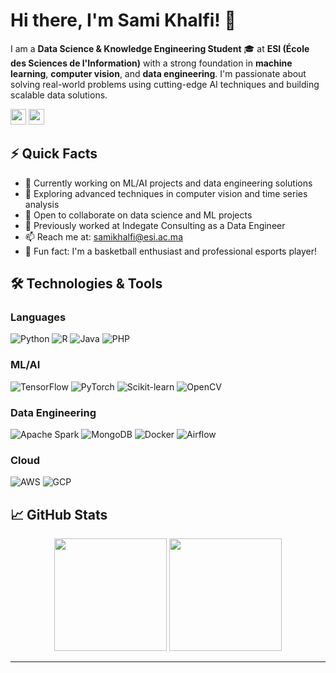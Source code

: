 # Hi there, I'm Sami Khalfi! 👋

I am a **Data Science & Knowledge Engineering Student** 🎓 at **ESI (École des Sciences de l'Information)** with a strong foundation in **machine learning**, **computer vision**, and **data engineering**. I'm passionate about solving real-world problems using cutting-edge AI techniques and building scalable data solutions.

<p>
<a href="https://www.linkedin.com/in/samikhalfi/"><img src="https://img.shields.io/badge/linkedin-%230077B5.svg?&style=for-the-badge&logo=linkedin&logoColor=white" height=25></a>
<a href="mailto:samikhalfi@esi.ac.ma"><img src="https://img.shields.io/badge/Gmail-D14836.svg?&style=for-the-badge&logo=gmail&logoColor=white" height=25></a>
</p>

## ⚡ Quick Facts

- 🔭 Currently working on ML/AI projects and data engineering solutions
- 🌱 Exploring advanced techniques in computer vision and time series analysis
- 👯 Open to collaborate on data science and ML projects
- 💼 Previously worked at Indegate Consulting as a Data Engineer
- 📫 Reach me at: samikhalfi@esi.ac.ma
- 🏀 Fun fact: I'm a basketball enthusiast and professional esports player!

## 🛠️ Technologies & Tools

### Languages
![Python](https://img.shields.io/badge/-Python-3776AB?style=flat-square&logo=python&logoColor=white)
![R](https://img.shields.io/badge/-R-276DC3?style=flat-square&logo=r&logoColor=white)
![Java](https://img.shields.io/badge/-Java-007396?style=flat-square&logo=java&logoColor=white)
![PHP](https://img.shields.io/badge/-PHP-777BB4?style=flat-square&logo=php&logoColor=white)

### ML/AI
![TensorFlow](https://img.shields.io/badge/-TensorFlow-FF6F00?style=flat-square&logo=tensorflow&logoColor=white)
![PyTorch](https://img.shields.io/badge/-PyTorch-EE4C2C?style=flat-square&logo=pytorch&logoColor=white)
![Scikit-learn](https://img.shields.io/badge/-Scikit_Learn-F7931E?style=flat-square&logo=scikit-learn&logoColor=white)
![OpenCV](https://img.shields.io/badge/-OpenCV-5C3EE8?style=flat-square&logo=opencv&logoColor=white)

### Data Engineering
![Apache Spark](https://img.shields.io/badge/-Apache_Spark-E25A1C?style=flat-square&logo=apache-spark&logoColor=white)
![MongoDB](https://img.shields.io/badge/-MongoDB-47A248?style=flat-square&logo=mongodb&logoColor=white)
![Docker](https://img.shields.io/badge/-Docker-2496ED?style=flat-square&logo=docker&logoColor=white)
![Airflow](https://img.shields.io/badge/-Airflow-017CEE?style=flat-square&logo=apache-airflow&logoColor=white)

### Cloud
![AWS](https://img.shields.io/badge/-AWS-232F3E?style=flat-square&logo=amazon-aws&logoColor=white)
![GCP](https://img.shields.io/badge/-Google_Cloud-4285F4?style=flat-square&logo=google-cloud&logoColor=white)

## 📈 GitHub Stats

<div align="center">
  <img height="180em" src="https://github-readme-stats.vercel.app/api?username=samikhalfi&show_icons=true&theme=default&include_all_commits=true&count_private=true"/>
  <img height="180em" src="https://github-readme-stats.vercel.app/api/top-langs/?username=samikhalfi&layout=compact&langs_count=7&theme=default"/>
</div>

---
<div align="center">
  <img src="https://github-readme-streak-stats.herokuapp.com/?user=samikhalfi&theme=default" alt="samikhal
